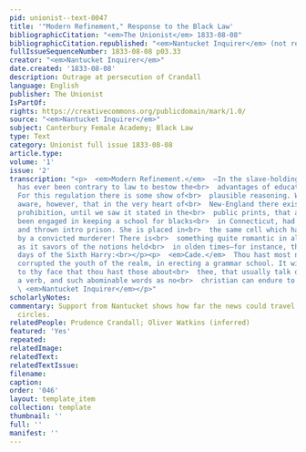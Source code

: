 ```yaml
---
pid: unionist--text-0047
title: '"Modern Refinement," Response to the Black Law'
bibliographicCitation: "<em>The Unionist</em> 1833-08-08"
bibliographicCitation.republished: "<em>Nantucket Inquirer</em> (not researched)"
fullIssueSequenceNumber: 1833-08-08 p03.33
creator: "<em>Nantucket Inquirer</em>"
date.created: '1833-08-08'
description: Outrage at persecution of Crandall
language: English
publisher: The Unionist
IsPartOf: 
rights: https://creativecommons.org/publicdomain/mark/1.0/
source: "<em>Nantucket Inquirer</em>"
subject: Canterbury Female Academy; Black Law
type: Text
category: Unionist full issue 1833-08-08
article.type: 
volume: '1'
issue: '2'
transcription: "<p>  <em>Modern Refinement.</em>  —In the slave-holding States it
  has ever been contrary to law to bestow the<br>  advantages of education on a negro.
  For this regulation there is some show of<br>  plausible reasoning. We were not
  aware, however, that in the very heart of<br>  New-England there existed any such
  prohibition, until we saw it stated in the<br>  public prints, that a lady who had
  been engaged in keeping a school for blacks<br>  in Connecticut, had been arrested
  and thrown intro prison. She is placed in<br>  the same cell which has been occupied
  by a convicted murderer! There is<br>  something quite romantic in all this—inasmuch
  as it savors of the notions held<br>  in olden times—for instance, the chivalric
  days of the Sixth Harry:<br></p><p>  <em>Cade.</em>  Thou hast most notoriously
  corrupted the youth of the realm, in erecting a grammar school. It will be proved
  to thy face that thou hast those about<br>  thee, that usually talk of a noun and
  a verb, and such abominable words as no<br>  christian can endure to hear.”<br>
  \ <em>Nantucket Inquirer</em></p>"
scholarlyNotes: 
commentary: Support from Nantucket shows how far the news could travel in maritime
  circles.
relatedPeople: Prudence Crandall; Oliver Watkins (inferred)
featured: 'Yes'
repeated: 
relatedImage: 
relatedText: 
relatedTextIssue: 
filename: 
caption: 
order: '046'
layout: template_item
collection: template
thumbnail: ''
full: ''
manifest: ''
---
```

